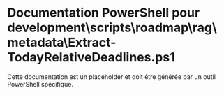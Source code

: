 # Documentation PowerShell pour development\scripts\roadmap\rag\metadata\Extract-TodayRelativeDeadlines.ps1

Cette documentation est un placeholder et doit être générée par un outil PowerShell spécifique.
